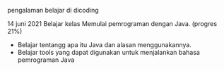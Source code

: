 pengalaman belajar di dicoding

14 juni 2021
Belajar kelas Memulai pemrograman dengan Java. (progres 21%)
* Belajar tentangg apa itu Java dan alasan menggunakannya.
* Belajar tools yang dapat digunakan untuk menjalankan bahasa pemrograman Java
